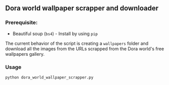 Dora world wallpaper scrapper and downloader
--

### Prerequisite:
- Beautiful soup (`bs4`) - Install by using `pip`

The current behavior of the script is creating a `wallpapers` folder and download all the images from the URLs scrapped from the Dora world's free wallpapers gallery. 

### Usage
`python dora_world_wallpaper_scrapper.py`

